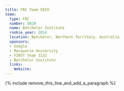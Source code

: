 ```yaml
---
title: FRC Team 5029
team:
  type: FRC
  number: 5029
  name: Batchelor Institute
  rookie_year: 2014
  location: Batchelor, Northern Territory, Australia
  sponsors:
  - Google
  - Macquarie University
  - FIRST Team 3132
  - Batchelor Institute
  links:
    Website:
---
```


{% include remove_this_line_and_add_a_paragraph %}